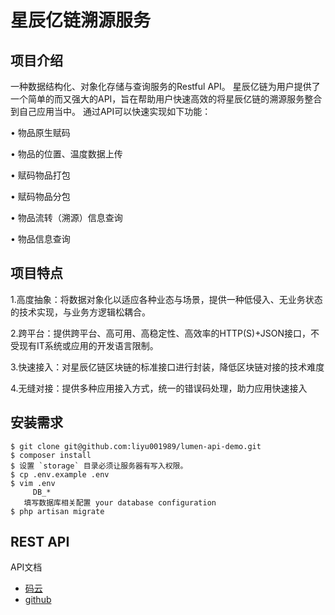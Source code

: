 # 星辰亿链溯源服务
## 项目介绍
一种数据结构化、对象化存储与查询服务的Restful API。 
星辰亿链为用户提供了一个简单的而又强大的API，旨在帮助用户快速高效的将星辰亿链的溯源服务整合到自己应用当中。 通过API可以快速实现如下功能：

• 物品原生赋码

• 物品的位置、温度数据上传

• 赋码物品打包

• 赋码物品分包

• 物品流转（溯源）信息查询

• 物品信息查询

## 项目特点
	
1.高度抽象：将数据对象化以适应各种业态与场景，提供一种低侵入、无业务状态的技术实现，与业务方逻辑松耦合。

2.跨平台：提供跨平台、高可用、高稳定性、高效率的HTTP(S)+JSON接口，不受现有IT系统或应用的开发语言限制。

3.快速接入：对星辰亿链区块链的标准接口进行封装，降低区块链对接的技术难度

4.无缝对接：提供多种应用接入方式，统一的错误码处理，助力应用快速接入

## 安装需求
	$ git clone git@github.com:liyu001989/lumen-api-demo.git
	$ composer install
	$ 设置 `storage` 目录必须让服务器有写入权限。
	$ cp .env.example .env
	$ vim .env
   		 DB_*
       填写数据库相关配置 your database configuration
    $ php artisan migrate

## REST API
API文档

* [码云](https://gitee.com/thingschained/sy-api/wikis/api) 
* [github](https://github.com/thingschained/sy-api/wiki/api)





